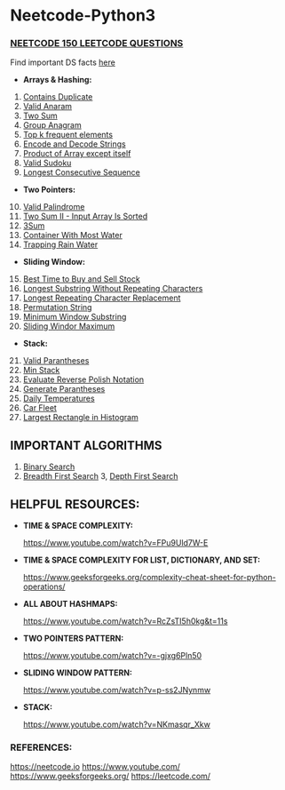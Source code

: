 # Neetcode-Python3

### [NEETCODE 150 LEETCODE QUESTIONS](https://neetcode.io/practice)

Find important DS facts [here](important_data_structure_facts.md)

- **Arrays & Hashing:**
1. [Contains Duplicate](Day-01/contains_duplicate.py)
2. [Valid Anaram](Day-01/valid_anagram.py)
3. [Two Sum](Day-02/two_sum.py)
4. [Group Anagram](Day-02/group_anagram.py)
5. [Top k frequent elements](Day-03/Top_k_frequent_elements.py)
6. [Encode and Decode Strings](Day-04/encode_decode_strings.py)
7. [Product of Array except itself](Day-04/product_of_array_except_itself.py)
8. [Valid Sudoku](Day-05/valid_sudoku.py)
9. [Longest Consecutive Sequence](Day-05/longest_consecutive_sequence.py)
- **Two Pointers:**
10. [Valid Palindrome](Day-06/valid_palindrome.py)
11. [Two Sum II - Input Array Is Sorted](Day-06/two_sum_II_input_sorted.py)
12. [3Sum](Day-07/3_sum.py)
13. [Container With Most Water](Day-07/container_with_most_water.py)
14. [Trapping Rain Water](Day-08/trapping_rain_water.py)
- **Sliding Window:**
15. [Best Time to Buy and Sell Stock](Day-09/best_time_to_buy_and_sell_stock.py)
16. [Longest Substring Without Repeating Characters](Day-09/longest_substring_without_repeating_characters.py)
17. [Longest Repeating Character Replacement](Day-10/longest_repeating_character_replacement.py)
18. [Permutation String](Day-11/permutation_string.py)
19. [Minimum Window Substring](Day-12/minimum_window_substring.py)
20. [Sliding Windor Maximum](Day-13/sliding_window_maximum.py)
- **Stack:**
21. [Valid Parantheses](Day-14/valid_parantheses.py)
22. [Min Stack](Day-14/minStack.py)
23. [Evaluate Reverse Polish Notation](Day-15/evaluate_reverse_polish_notation.py)
24. [Generate Parantheses](Day-15/generate_parantheses.py)
25. [Daily Temperatures](Day-16/daily_temperatures.py)
26. [Car Fleet](Day-17/car_fleet.py)
27. [Largest Rectangle in Histogram](Day-18/largest_rectangle_in_histogram.py)



## IMPORTANT ALGORITHMS
1. [Binary Search](Algorithms/binary_search.py)
2. [Breadth First Search](Algorithms/breadth_first_search.py)
3, [Depth First Search](Algorithms/depth_first_search.py)

## HELPFUL RESOURCES:
- **TIME & SPACE COMPLEXITY:**
      
    https://www.youtube.com/watch?v=FPu9Uld7W-E

- **TIME & SPACE COMPLEXITY FOR LIST, DICTIONARY, AND SET:**
  
    https://www.geeksforgeeks.org/complexity-cheat-sheet-for-python-operations/

- **ALL ABOUT HASHMAPS:**

   https://www.youtube.com/watch?v=RcZsTI5h0kg&t=11s

- **TWO POINTERS PATTERN:**

  https://www.youtube.com/watch?v=-gjxg6Pln50

- **SLIDING WINDOW PATTERN:**
   
   https://www.youtube.com/watch?v=p-ss2JNynmw

- **STACK:**

   https://www.youtube.com/watch?v=NKmasqr_Xkw

### REFERENCES:
https://neetcode.io
https://www.youtube.com/
https://www.geeksforgeeks.org/
https://leetcode.com/
